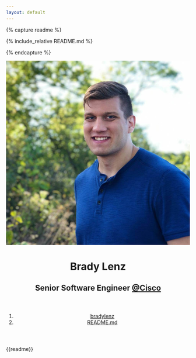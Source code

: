```yaml
---
layout: default
---
```


{% capture readme %}

<div markdown="1">
{% include_relative README.md %}
</div>

{% endcapture %}


<body class="d-flex flex-column flex-items-center">
    <header class="d-flex flex-justify-center flex-items-center flex-column flex-sm-row my-4 my-sm-6 mx-2">
        <img
            src="assets/img/headshot.jpg"
            alt="portrait"
            class="avatar avatar-scale mb-4 mb-sm-0 mr-sm-4 mr-md-6"
        />
        <div>
            <h1 class="h1 text-light text-center text-sm-left">Brady Lenz</h1>
            <h2 class="h3 text-normal text-mono color-fg-muted text-center text-sm-left">
                Senior Software Engineer
                <a
                    href="https://www.webex.com/webex-assistant.html"
                    target="_blank"
                    rel="noopener noreferrer"
                >
                    @Cisco
                </a>
            </h2>
        </div>
    </header>
    <main class="mx-2 mb-2">
        <article class="Box">
            <header class="Box-header">
                <nav>
                    <ol>
                        <li class="breadcrumb-item">
                            <a
                                href="https://github.com/bradylenz/bradylenz"
                                target="_blank"
                                rel="noopener noreferrer"
                            >
                                bradylenz
                            </a>
                        </li>
                        <li class="breadcrumb-item breadcrumb-item-selected">
                            <a
                                href="https://github.com/bradylenz/bradylenz/blob/main/README.md"
                                target="_blank"
                                rel="noopener noreferrer"
                            >
                                README.md
                            </a>
                        </li>
                    </ol>
                </nav>
            </header>
            <section class="Box-body markdown-body">
                {{readme}}
            </section>
        </article>
    </main>
</body>
